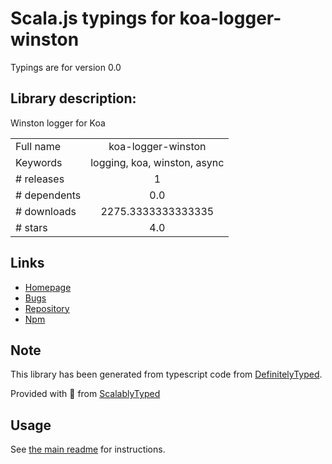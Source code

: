 
# Scala.js typings for koa-logger-winston

Typings are for version 0.0

## Library description:
Winston logger for Koa

|                    |                 |
| ------------------ | :-------------: |
| Full name          | koa-logger-winston |
| Keywords           | logging, koa, winston, async |
| # releases         | 1 |
| # dependents       | 0.0 |
| # downloads        | 2275.3333333333335 |
| # stars            | 4.0 |

## Links
- [Homepage](https://github.com/selbyk/koa-logger-winston#readme)
- [Bugs](https://github.com/selbyk/koa-logger-winston/issues)
- [Repository](https://github.com/selbyk/koa-logger-winston)
- [Npm](https://www.npmjs.com/package/koa-logger-winston)
    


## Note
This library has been generated from typescript code from [DefinitelyTyped](https://definitelytyped.org).

Provided with :purple_heart: from [ScalablyTyped](https://github.com/oyvindberg/ScalablyTyped)

## Usage
See [the main readme](../../readme.md) for instructions.


